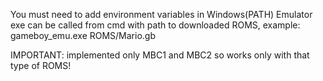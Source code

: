 You must need to add environment variables in Windows(PATH)
Emulator exe can be called from cmd with path to downloaded ROMS, example: gameboy_emu.exe ROMS/Mario.gb

IMPORTANT: implemented only MBC1 and MBC2 so works only with that type of ROMS!
